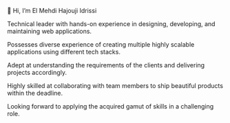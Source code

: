 👋 Hi, I’m El Mehdi Hajouji Idrissi

Technical leader with hands-on experience in designing, developing, and maintaining web applications.

Possesses diverse experience of creating multiple highly scalable applications using different tech stacks.

Adept at understanding the requirements of the clients and delivering projects accordingly.

Highly skilled at collaborating with team members to ship beautiful products within the deadline.

Looking forward to applying the acquired gamut of skills in a challenging role.
